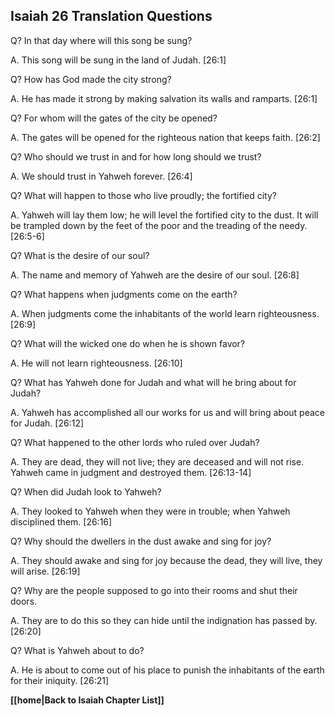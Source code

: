 ## Isaiah 26 Translation Questions ##

Q? In that day where will this song be sung?

A. This song will be sung in the land of Judah. [26:1]

Q? How has God made the city strong?

A. He has made it strong by making salvation its walls and ramparts. [26:1]

Q? For whom will the gates of the city be opened?

A. The gates will be opened for the righteous nation that keeps faith. [26:2]

Q? Who should we trust in and for how long should we trust?

A. We should trust in Yahweh forever. [26:4]

Q? What will happen to those who live proudly; the fortified city?

A. Yahweh will lay them low; he will level the fortified city to the dust. It will be trampled down by the feet of the poor and the treading of the needy. [26:5-6]

Q? What is the desire of our soul?

A. The name and memory of Yahweh are the desire of our soul. [26:8]

Q? What happens when judgments come on the earth?

A. When judgments come the inhabitants of the world learn righteousness. [26:9]

Q? What will the wicked one do when he is shown favor?

A. He will not learn righteousness. [26:10]

Q? What has Yahweh done for Judah and what will he bring about for Judah?

A. Yahweh has accomplished all our works for us and will bring about peace for Judah. [26:12]

Q? What happened to the other lords who ruled over Judah?

A. They are dead, they will not live; they are deceased and will not rise. Yahweh came in judgment and destroyed them. [26:13-14]

Q? When did Judah look to Yahweh?

A. They looked to Yahweh when they were in trouble; when Yahweh disciplined them. [26:16]

Q? Why should the dwellers in the dust awake and sing for joy?

A. They should awake and sing for joy because the dead, they will live, they will arise. [26:19]

Q? Why are the people supposed to go into their rooms and shut their doors.

A. They are to do this so they can hide until the indignation has passed by. [26:20]

Q? What is Yahweh about to do?

A. He is about to come out of his place to punish the inhabitants of the earth for their iniquity. [26:21]

__[[home|Back to Isaiah Chapter List]]__

